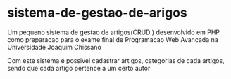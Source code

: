 # sistema-de-gestao-de-arigos
Um pequeno sistema de  gestao de artigos(CRUD ) desenvolvido em PHP como preparacao para o exame final de Programacao Web Avancada na Universidade Joaquim Chissano

Com este sistema é possivel cadastrar artigos, categorias de cada artigos, sendo que cada artigo pertence a um certo autor
